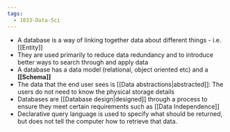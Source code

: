 ```yaml
---
tags:
  - 1033-Data-Sci
---
```

- A database is a way of linking together data about different things - i.e. [[Entity]]
- They are used primarily to reduce data redundancy and to introduce better ways to search through and apply data
- A database has a data model (relational, object oriented etc) and a **[[Schema]]**
- The data that the end user sees is [[Data abstractions|abstracted]]: The users do not need to know the physical storage details
- Databases are [[Database design|designed]] through a process to ensure they meet certain requirements such as [[Data Independence]] 
- Declarative query language is used to specify what should be returned, but does not tell the computer how to retrieve that data.